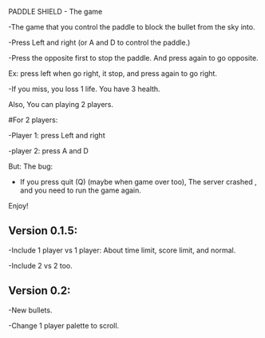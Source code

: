 PADDLE SHIELD - The game


-The game that you control the paddle to block the bullet from the sky into.

-Press Left and right (or A and D to control the paddle.)

-Press the opposite first to stop the paddle.
 And press again to go opposite.

 Ex: press left when go right, it stop, and press again to go right.

-If you miss, you loss 1 life. You have 3 health.

Also, You can playing 2 players.

#For 2 players: 

-Player 1: press Left and right

-player 2: press A and D

But: The bug: 
- If you press quit (Q) (maybe when game over too), The server crashed , and you need to run the game again.

Enjoy!

Version 0.1.5:
-

-Include 1 player vs 1 player:
About time limit, score limit, and normal.

-Include 2 vs 2 too.

Version 0.2:
-

-New bullets.

-Change 1 player palette to scroll.